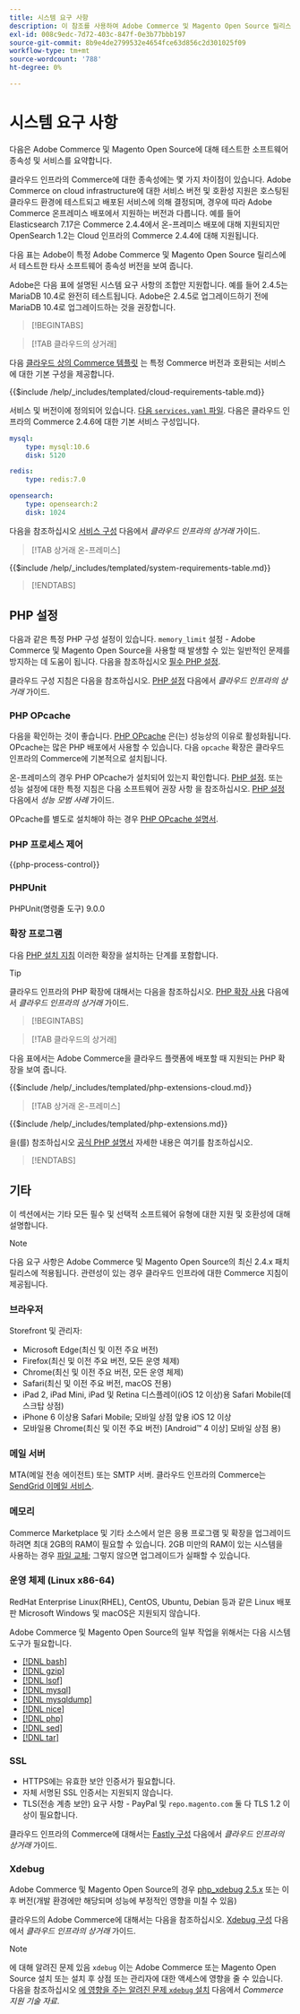 ```yaml
---
title: 시스템 요구 사항
description: 이 참조를 사용하여 Adobe Commerce 및 Magento Open Source 릴리스에서 테스트한 필수 소프트웨어 종속성을 식별합니다.
exl-id: 008c9edc-7d72-403c-847f-0e3b77bbb197
source-git-commit: 8b9e4de2799532e4654fce63d856c2d301025f09
workflow-type: tm+mt
source-wordcount: '788'
ht-degree: 0%

---
```


# 시스템 요구 사항

다음은 Adobe Commerce 및 Magento Open Source에 대해 테스트한 소프트웨어 종속성 및 서비스를 요약합니다.

클라우드 인프라의 Commerce에 대한 종속성에는 몇 가지 차이점이 있습니다. Adobe Commerce on cloud infrastructure에 대한 서비스 버전 및 호환성 지원은 호스팅된 클라우드 환경에 테스트되고 배포된 서비스에 의해 결정되며, 경우에 따라 Adobe Commerce 온프레미스 배포에서 지원하는 버전과 다릅니다. 예를 들어 Elasticsearch 7.17은 Commerce 2.4.4에서 온-프레미스 배포에 대해 지원되지만 OpenSearch 1.2는 Cloud 인프라의 Commerce 2.4.4에 대해 지원됩니다.

다음 표는 Adobe이 특정 Adobe Commerce 및 Magento Open Source 릴리스에서 테스트한 타사 소프트웨어 종속성 버전을 보여 줍니다.

Adobe은 다음 표에 설명된 시스템 요구 사항의 조합만 지원합니다. 예를 들어 2.4.5는 MariaDB 10.4로 완전히 테스트됩니다. Adobe은 2.4.5로 업그레이드하기 전에 MariaDB 10.4로 업그레이드하는 것을 권장합니다.

>[!BEGINTABS]

>[!TAB 클라우드의 상거래]

다음 [클라우드 상의 Commerce 템플릿](https://github.com/magento/magento-cloud) 는 특정 Commerce 버전과 호환되는 서비스에 대한 기본 구성을 제공합니다.

{{$include /help/_includes/templated/cloud-requirements-table.md}}

서비스 및 버전이에 정의되어 있습니다. [다음 `services.yaml` 파일](https://github.com/magento/magento-cloud/blob/master/.magento/services.yaml). 다음은 클라우드 인프라의 Commerce 2.4.6에 대한 기본 서비스 구성입니다.

```yaml
mysql:
    type: mysql:10.6
    disk: 5120

redis:
    type: redis:7.0

opensearch:
    type: opensearch:2
    disk: 1024
```

다음을 참조하십시오 [서비스 구성](https://experienceleague.adobe.com/docs/commerce-cloud-service/user-guide/configure/service/services-yaml.html) 다음에서 _클라우드 인프라의 상거래_ 가이드.

>[!TAB 상거래 온-프레미스]

{{$include /help/_includes/templated/system-requirements-table.md}}

>[!ENDTABS]

## PHP 설정

다음과 같은 특정 PHP 구성 설정이 있습니다. `memory_limit` 설정 - Adobe Commerce 및 Magento Open Source을 사용할 때 발생할 수 있는 일반적인 문제를 방지하는 데 도움이 됩니다. 다음을 참조하십시오 [필수 PHP 설정](prerequisites/php-settings.md).

클라우드 구성 지침은 다음을 참조하십시오. [PHP 설정](https://experienceleague.adobe.com/docs/commerce-cloud-service/user-guide/configure/app/php-settings.html) 다음에서 _클라우드 인프라의 상거래_ 가이드.

### PHP OPcache

다음을 확인하는 것이 좋습니다. [PHP OPcache](https://www.php.net/manual/en/intro.opcache.php) 은(는) 성능상의 이유로 활성화됩니다. OPcache는 많은 PHP 배포에서 사용할 수 있습니다. 다음 `opcache` 확장은 클라우드 인프라의 Commerce에 기본적으로 설치됩니다.

온-프레미스의 경우 PHP OPcache가 설치되어 있는지 확인합니다. [PHP 설정](prerequisites/php-settings.md). 또는 성능 설정에 대한 특정 지침은 다음 소프트웨어 권장 사항 을 참조하십시오. [PHP 설정](https://experienceleague.adobe.com/docs/commerce-operations/performance-best-practices/software.html#php-settings) 다음에서 _성능 모범 사례_ 가이드.

OPcache를 별도로 설치해야 하는 경우 [PHP OPcache 설명서](https://www.php.net/manual/en/opcache.setup.php).

### PHP 프로세스 제어

{{php-process-control}}

### PHPUnit

PHPUnit(명령줄 도구) 9.0.0

### 확장 프로그램

다음 [PHP 설치 지침](prerequisites/php-settings.md) 이러한 확장을 설치하는 단계를 포함합니다.

>[!TIP]
>
>클라우드 인프라의 PHP 확장에 대해서는 다음을 참조하십시오. [PHP 확장 사용](https://experienceleague.adobe.com/docs/commerce-cloud-service/user-guide/configure/app/php-settings.html#enable-extensions) 다음에서 _클라우드 인프라의 상거래_ 가이드.

>[!BEGINTABS]

>[!TAB 클라우드의 상거래]

다음 표에서는 Adobe Commerce을 클라우드 플랫폼에 배포할 때 지원되는 PHP 확장을 보여 줍니다.

{{$include /help/_includes/templated/php-extensions-cloud.md}}

>[!TAB 상거래 온-프레미스]

{{$include /help/_includes/templated/php-extensions.md}}

을(를) 참조하십시오 [공식 PHP 설명서](https://www.php.net/manual/en/extensions.php) 자세한 내용은 여기를 참조하십시오.

>[!ENDTABS]

## 기타

이 섹션에서는 기타 모든 필수 및 선택적 소프트웨어 유형에 대한 지원 및 호환성에 대해 설명합니다.

>[!NOTE]
>
>다음 요구 사항은 Adobe Commerce 및 Magento Open Source의 최신 2.4.x 패치 릴리스에 적용됩니다. 관련성이 있는 경우 클라우드 인프라에 대한 Commerce 지침이 제공됩니다.

### 브라우저

Storefront 및 관리자:

- Microsoft Edge(최신 및 이전 주요 버전)
- Firefox(최신 및 이전 주요 버전, 모든 운영 체제)
- Chrome(최신 및 이전 주요 버전, 모든 운영 체제)
- Safari(최신 및 이전 주요 버전, macOS 전용)
- iPad 2, iPad Mini, iPad 및 Retina 디스플레이(iOS 12 이상)용 Safari Mobile(데스크탑 상점)
- iPhone 6 이상용 Safari Mobile; 모바일 상점 앞용 iOS 12 이상
- 모바일용 Chrome(최신 및 이전 주요 버전) [Android™ 4 이상] 모바일 상점 용)

### 메일 서버

MTA(메일 전송 에이전트) 또는 SMTP 서버. 클라우드 인프라의 Commerce는 [SendGrid 이메일 서비스](https://experienceleague.adobe.com/docs/commerce-cloud-service/user-guide/project/sendgrid.html).

### 메모리

Commerce Marketplace 및 기타 소스에서 얻은 응용 프로그램 및 확장을 업그레이드하려면 최대 2GB의 RAM이 필요할 수 있습니다. 2GB 미만의 RAM이 있는 시스템을 사용하는 경우 [파일 교체](https://support.magento.com/hc/en-us/articles/360032980432); 그렇지 않으면 업그레이드가 실패할 수 있습니다.

### 운영 체제 (Linux x86-64)

RedHat Enterprise Linux(RHEL), CentOS, Ubuntu, Debian 등과 같은 Linux 배포판 Microsoft Windows 및 macOS은 지원되지 않습니다.

Adobe Commerce 및 Magento Open Source의 일부 작업을 위해서는 다음 시스템 도구가 필요합니다.

- [[!DNL bash]](https://www.gnu.org/software/bash/)
- [[!DNL gzip]](https://www.gzip.org/)
- [[!DNL lsof]](https://linux.die.net/man/8/lsof)
- [[!DNL mysql]](https://www.mysql.com/)
- [[!DNL mysqldump]](https://dev.mysql.com/doc/refman/8.0/en/mysqldump.html)
- [[!DNL nice]](https://linux.die.net/man/1/nice)
- [[!DNL php]](https://www.php.net/)
- [[!DNL sed]](https://www.gnu.org/software/sed/manual/sed.html)
- [[!DNL tar]](https://linux.die.net/man/1/tar)

### SSL

- HTTPS에는 유효한 보안 인증서가 필요합니다.
- 자체 서명된 SSL 인증서는 지원되지 않습니다.
- TLS(전송 계층 보안) 요구 사항 - PayPal 및 `repo.magento.com` 둘 다 TLS 1.2 이상이 필요합니다.

클라우드 인프라의 Commerce에 대해서는 [Fastly 구성](https://experienceleague.adobe.com/docs/commerce-cloud-service/user-guide/cdn/setup-fastly/fastly-configuration.html) 다음에서 _클라우드 인프라의 상거래_ 가이드.

### Xdebug

Adobe Commerce 및 Magento Open Source의 경우 [php_xdebug 2.5.x](https://xdebug.org/download) 또는 이후 버전(개발 환경에만 해당되며 성능에 부정적인 영향을 미칠 수 있음)

클라우드의 Adobe Commerce에 대해서는 다음을 참조하십시오. [Xdebug 구성](https://experienceleague.adobe.com/docs/commerce-cloud-service/user-guide/develop/test/debug.html) 다음에서 _클라우드 인프라의 상거래_ 가이드.

>[!NOTE]
>
>에 대해 알려진 문제 있음 `xdebug` 이는 Adobe Commerce 또는 Magento Open Source 설치 또는 설치 후 상점 또는 관리자에 대한 액세스에 영향을 줄 수 있습니다. 다음을 참조하십시오 [에 영향을 주는 알려진 문제 `xdebug` 설치](https://experienceleague.adobe.com/docs/commerce-knowledge-base/kb/troubleshooting/miscellaneous/known-issues-that-affect-installation.html) 다음에서 _Commerce 지원 기술 자료_.
